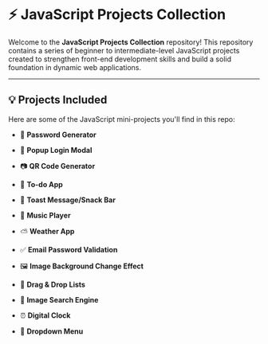 # ⚡ JavaScript Projects Collection

Welcome to the **JavaScript Projects Collection** repository!
This repository contains a series of beginner to intermediate-level JavaScript projects created to strengthen front-end development skills and build a solid foundation in dynamic web applications.

---

## 💡 Projects Included

Here are some of the JavaScript mini-projects you'll find in this repo:

- 🔑 **Password Generator**

- 🔐 **Popup Login Modal**

- 📷 **QR Code Generator**

- 📝 **To-do App**

- 🍞 **Toast Message/Snack Bar**

- 🎵 **Music Player**

- ⛅ **Weather App**

- ✅ **Email Password Validation**

- 🖼️ **Image Background Change Effect**

- 🔀 **Drag & Drop Lists**

- 🔎 **Image Search Engine**

- ⏰ **Digital Clock**

- 🎯 **Dropdown Menu**